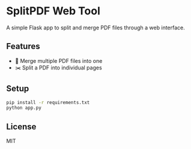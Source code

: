 # SplitPDF Web Tool

A simple Flask app to split and merge PDF files through a web interface.

## Features

- 📎 Merge multiple PDF files into one
- ✂️ Split a PDF into individual pages

## Setup

```bash
pip install -r requirements.txt
python app.py
```

## License

MIT